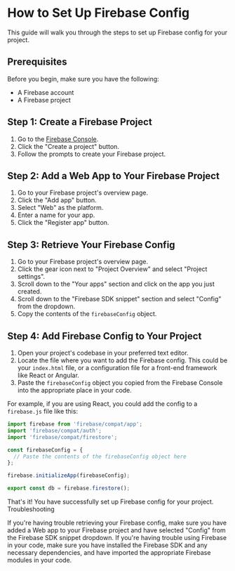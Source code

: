 # How to Set Up Firebase Config

This guide will walk you through the steps to set up Firebase config for your project.

## Prerequisites

Before you begin, make sure you have the following:

- A Firebase account
- A Firebase project

## Step 1: Create a Firebase Project

1. Go to the [Firebase Console](https://console.firebase.google.com/).
2. Click the "Create a project" button.
3. Follow the prompts to create your Firebase project.

## Step 2: Add a Web App to Your Firebase Project

1. Go to your Firebase project's overview page.
2. Click the "Add app" button.
3. Select "Web" as the platform.
4. Enter a name for your app.
5. Click the "Register app" button.

## Step 3: Retrieve Your Firebase Config

1. Go to your Firebase project's overview page.
2. Click the gear icon next to "Project Overview" and select "Project settings".
3. Scroll down to the "Your apps" section and click on the app you just created.
4. Scroll down to the "Firebase SDK snippet" section and select "Config" from the dropdown.
5. Copy the contents of the `firebaseConfig` object.

## Step 4: Add Firebase Config to Your Project

1. Open your project's codebase in your preferred text editor.
2. Locate the file where you want to add the Firebase config. This could be your `index.html` file, or a configuration file for a front-end framework like React or Angular.
3. Paste the `firebaseConfig` object you copied from the Firebase Console into the appropriate place in your code.

For example, if you are using React, you could add the config to a `firebase.js` file like this:

```js
import firebase from 'firebase/compat/app';
import 'firebase/compat/auth';
import 'firebase/compat/firestore';

const firebaseConfig = {
  // Paste the contents of the firebaseConfig object here
};

firebase.initializeApp(firebaseConfig);

export const db = firebase.firestore();
```

That's it! You have successfully set up Firebase config for your project.
Troubleshooting

If you're having trouble retrieving your Firebase config, make sure you have added a Web app to your Firebase project and have selected "Config" from the Firebase SDK snippet dropdown.
If you're having trouble using Firebase in your code, make sure you have installed the Firebase SDK and any necessary dependencies, and have imported the appropriate Firebase modules in your code.
